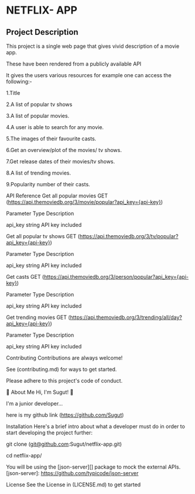 # NETFLIX- APP

## Project Description
This project is a single web page that gives vivid description of a movie app.

These have been rendered from a publicly available API 

It gives the users various resources for example one can access the following:-

1.Title

2.A list of popular tv shows

3.A list of popular movies.

4.A user is able to search for any movie.

5.The images of their favourite casts.

6.Get an overview/plot of the movies/ tv shows.

7.Get release dates of their movies/tv shows.

8.A list of trending movies.

9.Popularity number of their casts.


API Reference
Get all popular movies
GET (https://api.themoviedb.org/3/movie/popular?api_key={api-key})

Parameter          Type              Description

api_key            string            API key included

Get all popular tv shows
GET (https://api.themoviedb.org/3/tv/popular?api_key={api-key})

Parameter          Type              Description

api_key            string            API key included

Get casts
GET (https://api.themoviedb.org/3/person/popular?api_key={api-key})

Parameter          Type              Description

api_key            string            API key included

Get trending movies
GET (https://api.themoviedb.org/3/trending/all/day?api_key={api-key})

Parameter          Type              Description

api_key            string            API key included

Contributing
Contributions are always welcome!

See (contributing.md) for ways to get started.

Please adhere to this project's code of conduct.

🚀 About Me
Hi, I'm Sugut! 👋

I'm a junior developer...

here is my github link (https://github.com/Sugut)

Installation
Here's a brief intro about what a developer must do in order to start developing the project further:

git clone (git@github.com:Sugut/netflix-app.git)

cd netflix-app/

You will be using the [json-server][] package to mock the external APIs.[json-server]: https://github.com/typicode/json-server

License
See the License in (LICENSE.md) to get started